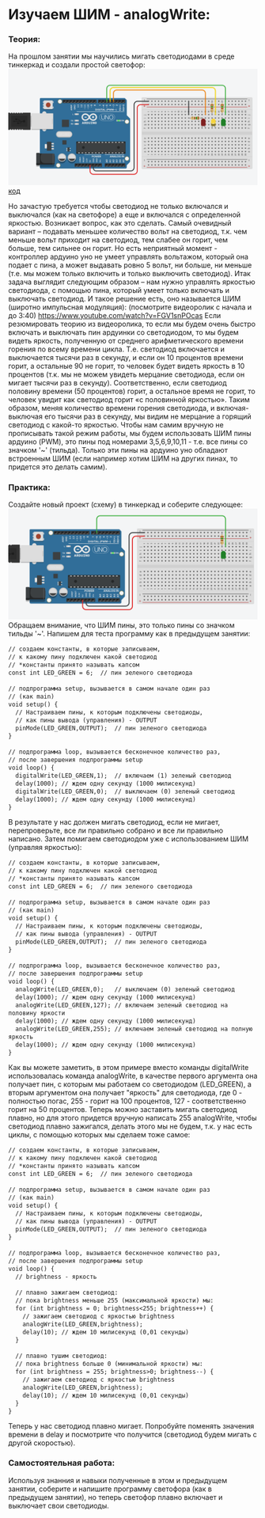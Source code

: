 # Изучаем ШИМ - analogWrite:

### Теория:

На прошлом занятии мы научились мигать светодиодами в среде тинкеркад и создали простой светофор:
![img](img/previous_scheme.png)
[код](https://github.com/Ni3nayka/microcontroller_learn_1523/blob/main/2023_12_13-digitalWrite/2023_12_13-digitalWrite.ino)

Но зачастую требуется чтобы светодиод не только включался и выключался (как на светофоре) а еще и включался с определенной яркостью. Возникает вопрос, как это сделать. Самый очевидный вариант – подавать меньшее количество вольт на светодиод, т.к. чем меньше вольт приходит на светодиод, тем слабее он горит, чем больше, тем сильнее он горит. Но есть неприятный момент - контроллер ардуино уно не умеет управлять вольтажом, который она подает с пина, а может выдавать ровно 5 вольт, ни больше, ни меньше (т.е. мы можем только включить и только выключить светодиод). Итак задача выглядит следующим образом – нам нужно управлять яркостью светодиода, с помощью пина, который умеет только включать и выключать светодиод. И такое решение есть, оно называется ШИМ (широтно импульсная модуляция): (посмотрите видеоролик с начала и до 3:40) https://www.youtube.com/watch?v=FGV1snPOcas
Если резюмировать теорию из видеоролика, то если мы будем очень быстро включать и выключать пин ардуинки со светодиодом, то мы будем видеть яркость, полученную от среднего арифметического времени горения по всему времени цикла. Т.е. светодиод включается и выключается тысячи раз в секунду, и если он 10 процентов времени горит, а остальные 90 не горит, то человек будет видеть яркость в 10 процентов (т.к. мы не можем увидеть мерцание светодиода, если он мигает тысячи раз в секунду). Соответственно, если светодиод половину времени (50 процентов) горит, а остальное время не горит, то человек увидит как светодиод горит «с половинной яркостью». Таким образом, меняя количество времени горения светодиода, и включая-выключая его тысячи раз в секунду, мы видим не мерцание а горящий светодиод с какой-то яркостью. Чтобы нам самим вручную не прописывать такой режим работы, мы будем использовать ШИМ пины ардуино (PWM), это пины под номерами 3,5,6,9,10,11 - т.е. все пины со значком '~' (тильда). Только эти пины на ардуино уно обладают встроенным ШИМ (если например хотим ШИМ на других пинах, то придется это делать самим).

### Практика:

Создайте новый проект (схему) в тинкеркад и соберите следующее:
![img](img/scheme.png)
Обращаем внимание, что ШИМ пины, это только пины со значком тильды '~'. Напишем для теста программу как в предыдущем занятии:
```
// создаем константы, в которые записываем, 
// к какому пину подключен какой светодиод
// *константы принято называть капсом
const int LED_GREEN = 6;  // пин зеленого светодиода

// подпрограмма setup, вызывается в самом начале один раз 
// (как main)
void setup() {
  // Настраиваем пины, к которым подключены светодиоды, 
  // как пины вывода (управления) - OUTPUT
  pinMode(LED_GREEN,OUTPUT);  // пин зеленого светодиода
}

// подпрограмма loop, вызывается бесконечное количество раз,
// после завершения подпрограммы setup
void loop() {
  digitalWrite(LED_GREEN,1);  // включаем (1) зеленый светодиод
  delay(1000); // ждем одну секунду (1000 милисекунд)
  digitalWrite(LED_GREEN,0);  // выключаем (0) зеленый светодиод
  delay(1000); // ждем одну секунду (1000 милисекунд)
}
```
В результате у нас должен мигать светодиод, если не мигает, перепроверьте, все ли правильно собрано и все ли правильно написано. Затем помигаем светодиодом уже с использованием ШИМ (управляя яркостью):
```
// создаем константы, в которые записываем, 
// к какому пину подключен какой светодиод
// *константы принято называть капсом
const int LED_GREEN = 6;  // пин зеленого светодиода

// подпрограмма setup, вызывается в самом начале один раз 
// (как main)
void setup() {
  // Настраиваем пины, к которым подключены светодиоды, 
  // как пины вывода (управления) - OUTPUT
  pinMode(LED_GREEN,OUTPUT);  // пин зеленого светодиода
}

// подпрограмма loop, вызывается бесконечное количество раз,
// после завершения подпрограммы setup
void loop() {
  analogWrite(LED_GREEN,0);   // выключаем (0) зеленый светодиод
  delay(1000); // ждем одну секунду (1000 милисекунд)
  analogWrite(LED_GREEN,127); // включаем зеленый светодиод на половину яркости
  delay(1000); // ждем одну секунду (1000 милисекунд)
  analogWrite(LED_GREEN,255); // включаем зеленый светодиод на полную яркость
  delay(1000); // ждем одну секунду (1000 милисекунд)
}
```
Как вы можете заметить, в этом примере вместо команды digitalWrite использовалась команда analogWrite, в качестве первого аргумента она получает пин, с которым мы работаем со светодиодом (LED_GREEN), а вторым аргументом она получает "яркость" для светодиода, где 0 - полностью погас, 255 - горит на 100 процентов, 127 - соответственно горит на 50 процентов. Теперь можно заставить мигать светодиод плавно, но для этого придется вручную написать 255 analogWrite, чтобы светодиод плавно зажигался, делать этого мы не будем, т.к. у нас есть циклы, с помощью которых мы сделаем тоже самое:
```
// создаем константы, в которые записываем, 
// к какому пину подключен какой светодиод
// *константы принято называть капсом
const int LED_GREEN = 6;  // пин зеленого светодиода

// подпрограмма setup, вызывается в самом начале один раз 
// (как main)
void setup() {
  // Настраиваем пины, к которым подключены светодиоды, 
  // как пины вывода (управления) - OUTPUT
  pinMode(LED_GREEN,OUTPUT);  // пин зеленого светодиода
}

// подпрограмма loop, вызывается бесконечное количество раз,
// после завершения подпрограммы setup
void loop() {
  // brightness - яркость
  
  // плавно зажигаем светодиод:
  // пока brightness меньше 255 (максимальной яркости) мы:
  for (int brightness = 0; brightness<255; brightness++) {
    // зажигаем светодиод с яркостью brightness
    analogWrite(LED_GREEN,brightness);
    delay(10); // ждем 10 милисекунд (0,01 секунды)
  }
  
  // плавно тушим светодиод:
  // пока brightness больше 0 (минимальной яркости) мы:
  for (int brightness = 255; brightness>0; brightness--) {
    // зажигаем светодиод с яркостью brightness
    analogWrite(LED_GREEN,brightness);
    delay(10); // ждем 10 милисекунд (0,01 секунды)
  }
}
```
Теперь у нас светодиод плавно мигает. Попробуйте поменять значения времени в delay и посмотрите что получится (светодиод будем мигать с другой скоростью).

### Самостоятельная работа:

Используя знанния и навыки полученные в этом и предыдущем занятии, соберите и напишите программу светофора (как в предыдущем занятии), но теперь светофор плавно включает и выключает свои светодиоды.

